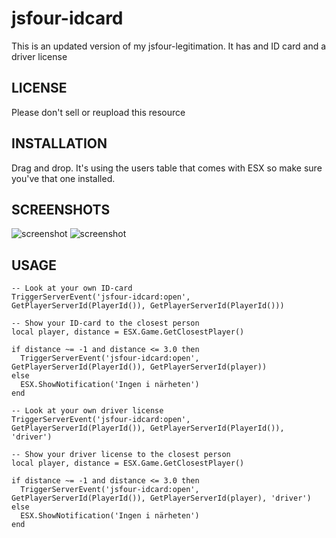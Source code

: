 # jsfour-idcard
This is an updated version of my jsfour-legitimation. It has and ID card and a driver license

## LICENSE
Please don't sell or reupload this resource

## INSTALLATION
Drag and drop. It's using the users table that comes with ESX so make sure you've that one installed.

## SCREENSHOTS
![screenshot](https://i.gyazo.com/645a490f474296a9c5ce2a05a16a33c9.png)
![screenshot](https://i.gyazo.com/eea6138be7a9d056acaf0177850ecdde.png)

## USAGE
```
-- Look at your own ID-card
TriggerServerEvent('jsfour-idcard:open', GetPlayerServerId(PlayerId()), GetPlayerServerId(PlayerId()))

-- Show your ID-card to the closest person
local player, distance = ESX.Game.GetClosestPlayer()

if distance ~= -1 and distance <= 3.0 then
  TriggerServerEvent('jsfour-idcard:open', GetPlayerServerId(PlayerId()), GetPlayerServerId(player))
else
  ESX.ShowNotification('Ingen i närheten')
end

-- Look at your own driver license
TriggerServerEvent('jsfour-idcard:open', GetPlayerServerId(PlayerId()), GetPlayerServerId(PlayerId()), 'driver')

-- Show your driver license to the closest person
local player, distance = ESX.Game.GetClosestPlayer()

if distance ~= -1 and distance <= 3.0 then
  TriggerServerEvent('jsfour-idcard:open', GetPlayerServerId(PlayerId()), GetPlayerServerId(player), 'driver')
else
  ESX.ShowNotification('Ingen i närheten')
end
```
